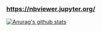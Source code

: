 ### https://nbviewer.jupyter.org/ 
[![Anurag's github stats](https://github-readme-stats.vercel.app/api?username=Sierkinhane&show_icons=true&theme=onedark)](https://github.com/anuraghazra/github-readme-stats)